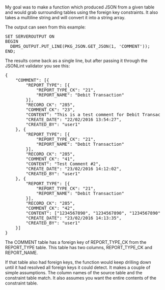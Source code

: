 My goal was to make a function which produced JSON from a given table and would grab surrounding tables using the foreign key constraints. It also takes a multiline string and will convert it into a string array. 

The output can seen from this example:

<pre>
SET SERVEROUTPUT ON
BEGIN
  DBMS_OUTPUT.PUT_LINE(PKG_JSON.GET_JSON(1, 'COMMENT'));
END;
</pre>

The results come back as a single line, but after passing it through the JSONLint validator you see this: 

<pre>
{
    "COMMENT": [{
        "REPORT_TYPE": [{
            "REPORT_TYPE_CK": "21",
            "REPORT_NAME": "Debit Transaction"
        }],
        "RECORD_CK": "285",
        "COMMENT_CK": "23",
        "CONTENT": "This is a test comment for Debit Transaction record.",
        "CREATE_DATE": "22/02/2016 13:54:27",
        "CREATED_BY": "user1"
    }, {
        "REPORT_TYPE": [{
            "REPORT_TYPE_CK": "21",
            "REPORT_NAME": "Debit Transaction"
        }],
        "RECORD_CK": "285",
        "COMMENT_CK": "41",
        "CONTENT": "Test Comment #2",
        "CREATE_DATE": "23/02/2016 14:12:02",
        "CREATED_BY": "user1"
    }, {
        "REPORT_TYPE": [{
            "REPORT_TYPE_CK": "21",
            "REPORT_NAME": "Debit Transaction"
        }],
        "RECORD_CK": "285",
        "COMMENT_CK": "42",
        "CONTENT": ["1234567890", "1234567890", "1234567890"],
        "CREATE_DATE": "23/02/2016 14:13:35",
        "CREATED_BY": "user1"
    }]
}
</pre>

The COMMENT table has a foreign key of REPORT_TYPE_CK from the REPORT_TYPE table. This table has two columns, REPORT_TYPE_CK and REPORT_NAME.

If that table also had foreign keys, the function would keep drilling down until it had resolved all foreign keys it could detect. 
It makes a couple of simple assumptions. The column names of the source table and the constraint table match. It also assumes you want the entire contents of the constraint table. 

